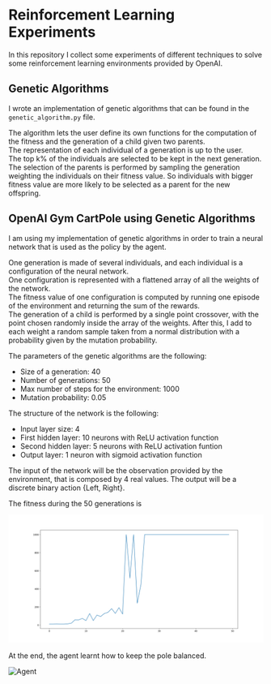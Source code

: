 # Reinforcement Learning Experiments
In this repository I collect some experiments of different techniques to solve some reinforcement learning environments provided by OpenAI.

## Genetic Algorithms
I wrote an implementation of genetic algorithms that can be found in the `genetic_algorithm.py` file.

The algorithm lets the user define its own functions for the computation of the fitness and the generation of a child given two parents. <br>
The representation of each individual of a generation is up to the user. <br>
The top k% of the individuals are selected to be kept in the next generation. <br>
The selection of the parents is performed by sampling the generation weighting the individuals on their fitness value. So individuals with bigger fitness value are more likely to be selected as a parent for the new offspring.

## OpenAI Gym CartPole using Genetic Algorithms
I am using my implementation of genetic algorithms in order to train a neural network that is used as the policy by the agent. 

One generation is made of several individuals, and each individual is a configuration of the neural network. <br>
One configuration is represented with a flattened array of all the weights of the network. <br>
The fitness value of one configuration is computed by running one episode of the environment and returning the sum of the rewards. <br>
The generation of a child is performed by a single point crossover, with the point chosen randomly inside the array of the weights. After this, I add to each weight a random sample taken from a normal distribution with a probability given by the mutation probability.

The parameters of the genetic algorithms are the following:
- Size of a generation: 40
- Number of generations: 50
- Max number of steps for the environment: 1000
- Mutation probability: 0.05

The structure of the network is the following:
- Input layer size: 4
- First hidden layer: 10 neurons with ReLU activation function
- Second hidden layer: 5 neurons with ReLU activation funtion
- Output layer: 1 neuron with sigmoid activation function

The input of the network will be the observation provided by the environment, that is composed by 4 real values. The output will be a discrete binary action {Left, Right}.

The fitness during the 50 generations is

![Fitness](cartpole/fitness_per_generation.svg)

At the end, the agent learnt how to keep the pole balanced.

![Agent](https://media.giphy.com/media/PPUoxd7pjLvfCayb1h/giphy.gif)

